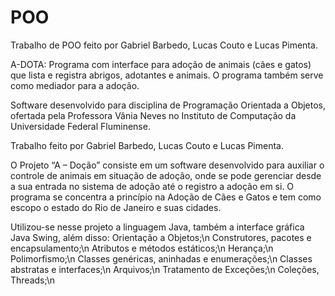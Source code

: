 # POO
Trabalho de POO feito por Gabriel Barbedo, Lucas Couto e Lucas Pimenta. 

A-DOTA: Programa com interface para adoção de animais (cães e gatos) que lista e registra abrigos, adotantes e animais. O programa também serve como mediador para a adoção.

Software desenvolvido para disciplina de Programação Orientada a Objetos, ofertada pela Professora Vânia Neves no Instituto de Computação da Universidade Federal Fluminense.

Trabalho feito por Gabriel Barbedo, Lucas Couto e Lucas Pimenta. 

O Projeto “A – Doção” consiste em um software desenvolvido para auxiliar o controle de animais em situação de adoção, onde se pode gerenciar desde a sua entrada no sistema de adoção até o registro a adoção em si.
O programa se concentra a princípio na Adoção de Cães e Gatos e tem como escopo o estado do Rio de Janeiro e suas cidades.

Utilizou-se nesse projeto a linguagem Java, também a interface gráfica Java Swing, além disso:
Orientação a Objetos;\n
Construtores, pacotes e encapsulamento;\n
Atributos e métodos estáticos;\n
Herança;\n
Polimorfismo;\n
Classes genéricas, aninhadas e enumerações;\n
Classes abstratas e interfaces;\n
Arquivos;\n
Tratamento de Exceções;\n
Coleções, Threads;\n

